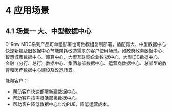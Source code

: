 # **4	应用场景**
## **4.1	场景一 大、中型数据中心**
D-Row MDC系列产品可单组部署也可做模组复制部署，适配有大、中型数据中心快速新建及旧数据中心节能降耗改造需求的客户使用场景。如政府政务数据中心、智慧城市数据中心、超算中心、大型互联网企业数
据中心、大型IDC数据中心、金融（分行、总行）数据中心、集团总部数据中心、运营商数据中心、总部型的教育和医疗数据中心建设及改造场景。

能帮客户：
- 帮助客户快速部署新建数据中心。
- 帮助客户按需灵活部署数据中心。
- 帮助客户降低数据中心年均PUE，降低运营成本。
